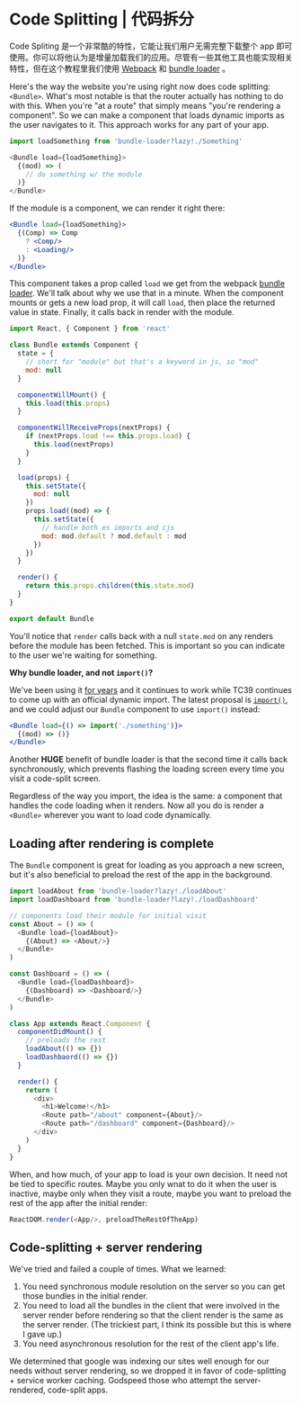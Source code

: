 # Code Splitting | 代码拆分

Code Spliting 是一个非常酷的特性，它能让我们用户无需完整下载整个 app 即可使用。你可以将他认为是增量加载我们的应用。尽管有一些其他工具也能实现相关特性，但在这个教程里我们使用 [Webpack][Webpack] 和 [bundle loader][bundle-loader] 。

Here's the way the website you're using right now does code splitting: `<Bundle>`. What's most notable is that the router actually has nothing to do with this. When you're "at a route" that simply means "you're rendering a component". So we can make a component that loads dynamic imports as the user navigates to it. This approach works for any part of your app.

```js
import loadSomething from 'bundle-loader?lazy!./Something'

<Bundle load={loadSomething}>
  {(mod) => (
    // do something w/ the module
  )}
</Bundle>
```

If the module is a component, we can render it right there:

```jsx
<Bundle load={loadSomething}>
  {(Comp) => Comp
    ? <Comp/>
    : <Loading/>
  )}
</Bundle>
```

This component takes a prop called `load` we get from the webpack [bundle loader][bundle-loader]. We'll talk about why we use that in a minute. When the component mounts or gets a new load prop, it will call `load`, then place the returned value in state. Finally, it calls back in render with the module.

```js
import React, { Component } from 'react'

class Bundle extends Component {
  state = {
    // short for "module" but that's a keyword in js, so "mod"
    mod: null
  }

  componentWillMount() {
    this.load(this.props)
  }

  componentWillReceiveProps(nextProps) {
    if (nextProps.load !== this.props.load) {
      this.load(nextProps)
    }
  }

  load(props) {
    this.setState({
      mod: null
    })
    props.load((mod) => {
      this.setState({
        // handle both es imports and cjs
        mod: mod.default ? mod.default : mod
      })
    })
  }

  render() {
    return this.props.children(this.state.mod)
  }
}

export default Bundle
```

You'll notice that `render` calls back with a null `state.mod` on any
renders before the module has been fetched. This is important so you
can indicate to the user we're waiting for something.

**Why bundle loader, and not `import()`?**

We've been using it [for years][for-years] and it continues to work while TC39 continues to come up with an official dynamic import. The latest proposal is [`import()`][import], and we could adjust our `Bundle` component to use `import()` instead:

```jsx
<Bundle load={() => import('./something')}>
  {(mod) => ()}
</Bundle>
```

Another **HUGE** benefit of bundle loader is that the second time it calls back synchronously, which prevents flashing the loading screen every time you visit a code-split screen.

Regardless of the way you import, the idea is the same: a component that handles the code loading when it renders. Now all you do is render a `<Bundle>` wherever you want to load code dynamically.

## Loading after rendering is complete

The `Bundle` component is great for loading as you approach a new screen, but it's also beneficial to preload the rest of the app in the background.

```js
import loadAbout from 'bundle-loader?lazy!./loadAbout'
import loadDashboard from 'bundle-loader?lazy!./loadDashboard'

// components load their module for initial visit
const About = () => (
  <Bundle load={loadAbout}>
    {(About) => <About/>}
  </Bundle>
)

const Dashboard = () => (
  <Bundle load={loadDashboard}>
    {(Dashboard) => <Dashboard/>}
  </Bundle>
)

class App extends React.Component {
  componentDidMount() {
    // preloads the rest
    loadAbout(() => {})
    loadDashbaord(() => {})
  }

  render() {
    return (
      <div>
        <h1>Welcome!</h1>
        <Route path="/about" component={About}/>
        <Route path="/dashboard" component={Dashboard}/>
      </div>
    )
  }
}
```

When, and how much, of your app to load is your own decision. It need not be tied to specific routes. Maybe you only wnat to do it when the user is inactive, maybe only when they visit a route, maybe you want to preload the rest of the app after the initial render:

```js
ReactDOM.render(<App/>, preloadTheRestOfTheApp)
```

## Code-splitting + server rendering

We've tried and failed a couple of times. What we learned:

1. You need synchronous module resolution on the server so you can get those bundles in the initial render.
2. You need to load all the bundles in the client that were involved in the server render before rendering so that the client render is the same as the server render. (The trickiest part, I think its possible but this is where I gave up.)
3. You need asynchronous resolution for the rest of the client app's life.

We determined that google was indexing our sites well enough for our needs without server rendering, so we dropped it in favor of code-splitting + service worker caching. Godspeed those who attempt the server-rendered, code-split apps.

  [Webpack]:https://webpack.github.io/
  [import]:https://github.com/tc39/proposal-dynamic-import
  [bundle-loader]:https://github.com/webpack-contrib/bundle-loader
  [for-years]:https://github.com/ReactTraining/react-router/blob/9f43019b26ad625ce4673e6abf5aa0093d7a7ef4/package.json#L17
